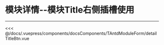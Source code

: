 # 模块详情--模块Title右侧插槽使用

---

<common-code-format isShowModule>
  <docsComponents-TAntdModuleForm-detailTitleBtn slot="source"></docsComponents-TAntdModuleForm-detailTitleBtn>
 <<< @/docs/.vuepress/components/docsComponents/TAntdModuleForm/detailTitleBtn.vue
</common-code-format>
